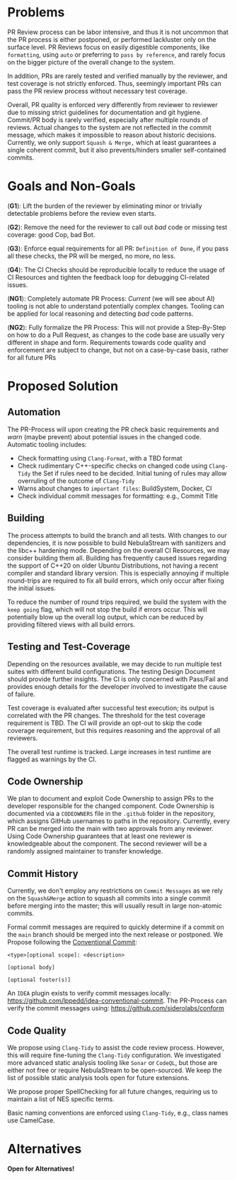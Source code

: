 # Problems

PR Review process can be labor intensive, and thus it is not uncommon that the PR process is either postponed, or performed lackluster only on the surface level. PR Reviews focus on easily digestible components, like `formatting`, using `auto` or preferring to `pass by reference`, and rarely focus on the bigger picture of the overall change to the system.

In addition, PRs are rarely tested and verified manually by the reviewer, and test coverage is not strictly enforced. Thus, seemingly important PRs can pass the PR review process without necessary test coverage.

Overall, PR quality is enforced very differently from reviewer to reviewer due to missing strict guidelines for documentation and git hygiene. Commit/PR body is rarely verified, especially after multiple rounds of reviews. Actual changes to the system are not reflected in the commit message, which makes it impossible to reason about historic decisions. Currently, we only support `Squash & Merge,` which at least guarantees a single coherent commit, but it also prevents/hinders smaller self-contained commits.

# Goals and Non-Goals

(**G1**): Lift the burden of the reviewer by eliminating minor or trivially detectable problems before the review even starts.

(**G2**): Remove the need for the reviewer to call out *bad* code or missing test coverage: good Cop, bad Bot.

(**G3**): Enforce equal requirements for all PR: `Definition of Done`, if you pass all these checks, the PR will be merged, no more, no less.

(**G4**): The CI Checks should be reproducible locally to reduce the usage of CI Resources and tighten the feedback loop for debugging CI-related issues.

(**NG1**): Completely automate PR Process: *Current* (we will see about AI) tooling is not able to understand potentially complex changes. Tooling can be applied for local reasoning and detecting *bad* code patterns.

(**NG2**): Fully formalize the PR Process: This will not provide a Step-By-Step on how to do a Pull Request, as changes to the code base are usually very different in shape and form. Requirements towards code quality and enforcement are subject to change, but not on a case-by-case basis, rather for all future PRs

# Proposed Solution

## Automation

The PR-Process will upon creating the PR check basic requirements and *warn* (maybe prevent) about potential issues in the changed code. Automatic tooling includes:

- Check formatting using `Clang-Format`, with a TBD format
- Check rudimentary C++-specific checks on changed code using `Clang-Tidy` the Set if rules need to be decided. Initial tuning of rules may allow overruling of the outcome of `Clang-Tidy`
- Warns about changes to `important files`: BuildSystem, Docker, CI
- Check individual commit messages for formatting: e.g., Commit Title

## Building

The process attempts to build the branch and all tests. With changes to our dependencies, it is now possible to build NebulaStream with sanitizers and the libc++ hardening mode. Depending on the overall CI Resources, we may consider building them all. Building has frequently caused issues regarding the support of C++20 on older Ubuntu Distributions, not having a recent compiler and standard library version. This is especially annoying if multiple round-trips are required to fix all build errors, which only occur after fixing the initial issues.

To reduce the number of round trips required, we build the system with the `keep going` flag, which will not stop the build if errors occur. This will potentially blow up the overall log output, which can be reduced by providing filtered views with all build errors.

## Testing and Test-Coverage

Depending on the resources available, we may decide to run multiple test suites with different build configurations. The testing Design Document should provide further insights. The CI is only concerned with Pass/Fail and provides enough details for the developer involved to investigate the cause of failure.

Test coverage is evaluated after successful test execution; its output is correlated with the PR changes. The threshold for the test coverage requirement is TBD. The CI will provide an opt-out to skip the code coverage requirement, but this requires reasoning and the approval of all reviewers.

The overall test runtime is tracked. Large increases in test runtime are flagged as warnings by the CI.

## Code Ownership

We plan to document and exploit Code Ownership to assign PRs to the developer responsible for the changed component. Code Ownership is documented via a `CODEOWNERS` file in the `.github` folder in the repository, which assigns GitHub usernames to paths in the repository. Currently, every PR can be merged into the main with two approvals from any reviewer. Using Code Ownership guarantees that at least one reviewer is knowledgeable about the component. The second reviewer will be a randomly assigned maintainer to transfer knowledge.

## Commit History

Currently, we don't employ any restrictions on `Commit Messages` as we rely on the `Squash&Merge` action to squash all commits into a single commit before merging into the master; this will usually result in large non-atomic commits.

Formal commit messages are required to quickly determine if a commit on the `main` branch should be merged into the next release or postponed. We Propose following the [Conventional Commit](https://www.conventionalcommits.org/en/v1.0.0/#specification):
```
<type>[optional scope]: <description>

[optional body]

[optional footer(s)]
```

An `IDEA` plugin exists to verify commit messages locally: https://github.com/lppedd/idea-conventional-commit. The PR-Process can verify the commit messages using: https://github.com/siderolabs/conform

## Code Quality

We propose using `Clang-Tidy` to assist the code review process. However, this will require fine-tuning the `Clang-Tidy` configuration. We investigated more advanced static analysis tooling like `Sonar` or `CodeQL`, but those are either not free or require NebulaStream to be open-sourced. We keep the list of possible static analysis tools open for future extensions. 

We propose proper SpellChecking for all future changes, requiring us to maintain a list of NES specific terms.

Basic naming conventions are enforced using `Clang-Tidy`, e.g., class names use CamelCase. 

# Alternatives

**Open for Alternatives!**

